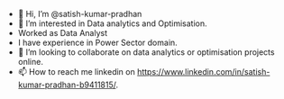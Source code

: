 - 👋 Hi, I’m @satish-kumar-pradhan
- 👀 I’m interested in Data analytics and Optimisation.
- Worked as Data Analyst
- I have experience in Power Sector domain. 
- 💞️ I’m looking to collaborate on data analytics or optimisation projects online.
- 📫 How to reach me linkedin on https://www.linkedin.com/in/satish-kumar-pradhan-b9411815/.

<!---
satish-kumar-pradhan/satish-kumar-pradhan is a ✨ special ✨ repository because its `README.md` (this file) appears on your GitHub profile.
You can click the Preview link to take a look at your changes.
--->
